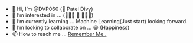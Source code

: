 - 👋 Hi, I’m @DVP060 (🤫 Patel Divy)
- 👀 I’m interested in ... (🤔🧑‍💻 🚶 🍔🍟🍕)
- 🌱 I’m currently learning ... Machine Learning(Just start) looking forward.
- 💞️ I’m looking to collaborate on ... 😀 (Happiness)
- 📫 How to reach me ... <a href="https://github.com/DVP060/DVP060/tree/main">Remember Me..</a>

<!---
DVP060/DVP060 is a ✨ special ✨ repository because its `README.md` (this file) appears on your GitHub profile.
You can click the Preview link to take a look at your changes.
--->
